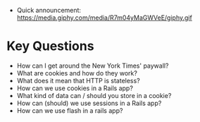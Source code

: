 * Quick announcement:
  https://media.giphy.com/media/R7m04yMaGWVeE/giphy.gif

# Key Questions
* How can I get around the New York Times' paywall?
* What are cookies and how do they work?
* What does it mean that HTTP is stateless?
* How can we use cookies in a Rails app?
* What kind of data can / should you store in a cookie?
* How can (should) we use sessions in a Rails app?
* How can we use flash in a rails app?
